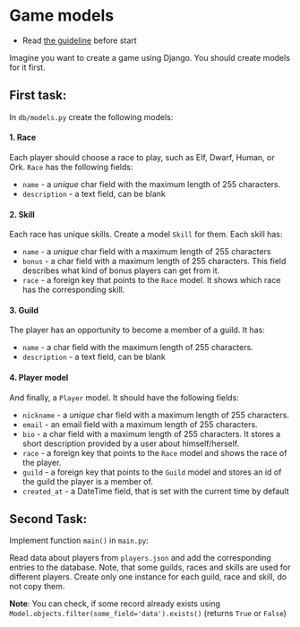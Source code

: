 # Game models

- Read [the guideline](https://github.com/mate-academy/py-task-guideline/blob/main/README.md) before start

Imagine you want to create a game using Django. 
You should create models for it first. 


## First task:
In `db/models.py` create the following models:
#### 1. Race
Each player should choose a race to play, such as Elf, Dwarf, Human, or Ork.
`Race` has the following fields:
- `name` - a *unique* char field with the maximum length of 255 characters.
- `description` - a text field, can be blank

#### 2. Skill
Each race has unique skills. Create a model `Skill` for them.
Each skill has:
- `name` - a *unique* char field with a maximum length of 255 characters
- `bonus` - a char field with a maximum length of 255 characters. 
This field describes what kind of bonus players can get from it. 
- `race` - a foreign key that points to the `Race` model. It shows which race has the corresponding skill.

#### 3. Guild
The player has an opportunity to become a member of a guild. 
It has:
- `name` - a char field with the maximum length of 255 characters.
- `description` - a text field, can be blank


#### 4. Player model
And finally, a `Player` model.
It should have the following fields:
- `nickname` - a *unique* char field with a maximum length of 255 characters.
- `email` - an email field with a maximum length of 255 characters.
- `bio` - a char field with a maximum length of 255 characters. 
It stores a short description provided by a user about himself/herself.
- `race` - a foreign key that points to the `Race` model and shows 
the race of the player.
- `guild` - a foreign key that points to the `Guild` model and stores
an id of the guild the player is a member of.
- `created_at` - a DateTime field, that is set with the current time by default


## Second Task:

Implement function `main()` in `main.py`:

Read data about players from `players.json` and add the corresponding entries to the database.
Note, that some guilds, races and skills are used for different players. Create only one
instance for each guild, race and skill, do not copy them.

**Note**: You can check, if some record already exists using 
`Model.objects.filter(some_field='data').exists()` (returns `True` or `False`)
